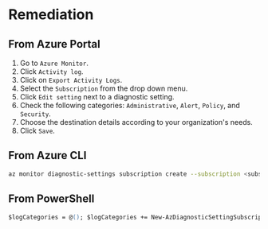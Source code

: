 # Remediation

## From Azure Portal

1. Go to `Azure Monitor`.
2. Click `Activity log`.
3. Click on `Export Activity Logs`.
4. Select the `Subscription` from the drop down menu.
5. Click `Edit setting` next to a diagnostic setting.
6. Check the following categories: `Administrative`, `Alert`, `Policy`, and `Security`.
7. Choose the destination details according to your organization's needs.
8. Click `Save`.

## From Azure CLI

```sh
az monitor diagnostic-settings subscription create --subscription <subscription id> --name <diagnostic settings name> --location <location> --event-hub <event hub ID> --event-hub-auth-rule <event hub auth rule ID> --storage-account <storage account ID> --workspace <log analytics workspace ID> --logs "[{category:Security,enabled:true},{category:Administrative,enabled:true},{category:Alert,enabled:true},{category:Policy,enabled:true}]"
```

## From PowerShell

```ps
$logCategories = @(); $logCategories += New-AzDiagnosticSettingSubscriptionLogSettingsObject -Category Administrative -Enabled $true $logCategories += New-AzDiagnosticSettingSubscriptionLogSettingsObject -Category Security -Enabled $true $logCategories += New-AzDiagnosticSettingSubscriptionLogSettingsObject -Category Alert -Enabled $true $logCategories += New-AzDiagnosticSettingSubscriptionLogSettingsObject -Category Policy -Enabled $true New-AzSubscriptionDiagnosticSetting -SubscriptionId <subscription ID> -Name <Diagnostic settings name> <[-EventHubAuthorizationRule <event hub auth rule ID> -EventHubName <event hub name>] [-StorageAccountId <storage account ID>] [-WorkSpaceId <log analytics workspace ID>] [-MarketplacePartner ID <full ARM Marketplace resource ID>]> -Log $logCategories
```
